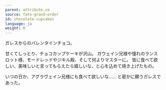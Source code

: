 ```yaml
---
parent: attribute.ce
source: fate-grand-order
id: chocolate-cupcakes
language: ja
weight: 0
---
```


ガレスからのバレンタインチョコ。

甘くてしっとり、チョコカップケーキが沢山。
ガウェイン兄様や憧れのランスロット様、モードレッドやジキル殿、そして何よりマスターに。
皆に食べて欲しい、美味しいと言ってもらえたら嬉しいな、と心を込めて焼き上げたもの。

いつの日か、アグラヴェイン兄様にも食べて欲しいな……
と密かに願うガレスであった。

